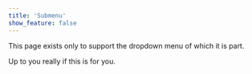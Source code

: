 ```yaml
---
title: 'Submenu'
show_feature: false
---
```


This page exists only to support the dropdown menu of which it is part.

Up to you really if this is for you.
